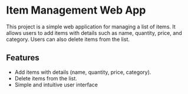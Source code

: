 # Item Management Web App

This project is a simple web application for managing a list of items. It allows users to add items with details such as name, quantity, price, and category. Users can also delete items from the list.

## Features

- Add items with details (name, quantity, price, category).
- Delete items from the list.
- Simple and intuitive user interface
